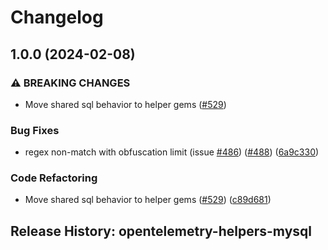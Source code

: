 # Changelog

## 1.0.0 (2024-02-08)


### ⚠ BREAKING CHANGES

* Move shared sql behavior to helper gems ([#529](https://github.com/dazuma/opentelemetry-ruby-contrib/issues/529))

### Bug Fixes

* regex non-match with obfuscation limit (issue [#486](https://github.com/dazuma/opentelemetry-ruby-contrib/issues/486)) ([#488](https://github.com/dazuma/opentelemetry-ruby-contrib/issues/488)) ([6a9c330](https://github.com/dazuma/opentelemetry-ruby-contrib/commit/6a9c33088c6c9f39b2bc30247a3ed825553c07d4))


### Code Refactoring

* Move shared sql behavior to helper gems ([#529](https://github.com/dazuma/opentelemetry-ruby-contrib/issues/529)) ([c89d681](https://github.com/dazuma/opentelemetry-ruby-contrib/commit/c89d6814f167f6adf3d2f1105e62e5987c8f5f49))

## Release History: opentelemetry-helpers-mysql
